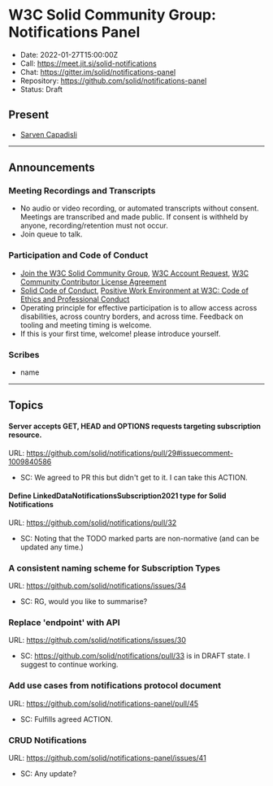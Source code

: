 # W3C Solid Community Group: Notifications Panel

* Date: 2022-01-27T15:00:00Z
* Call: https://meet.jit.si/solid-notifications
* Chat: https://gitter.im/solid/notifications-panel
* Repository: https://github.com/solid/notifications-panel
* Status: Draft

## Present
* [Sarven Capadisli](https://csarven.ca/#i)

---

## Announcements

### Meeting Recordings and Transcripts
* No audio or video recording, or automated transcripts without consent. Meetings are transcribed and made public. If consent is withheld by anyone, recording/retention must not occur.
* Join queue to talk.


### Participation and Code of Conduct
* [Join the W3C Solid Community Group](https://www.w3.org/community/solid/join), [W3C Account Request](http://www.w3.org/accounts/request), [W3C Community Contributor License Agreement](https://www.w3.org/community/about/agreements/cla/)
* [Solid Code of Conduct](https://github.com/solid/process/blob/main/code-of-conduct.md), [Positive Work Environment at W3C: Code of Ethics and Professional Conduct](https://www.w3.org/Consortium/cepc/)
* Operating principle for effective participation is to allow access across disabilities, across country borders, and across time. Feedback on tooling and meeting timing is welcome.
* If this is your first time, welcome! please introduce yourself.


### Scribes
* name

---

## Topics

#### Server accepts GET, HEAD and OPTIONS requests targeting subscription resource.
URL: https://github.com/solid/notifications/pull/29#issuecomment-1009840586

* SC: We agreed to PR this but didn't get to it. I can take this ACTION.



#### Define LinkedDataNotificationsSubscription2021 type for Solid Notifications
URL: https://github.com/solid/notifications/pull/32

* SC: Noting that the TODO marked parts are non-normative (and can be updated any time.)



### A consistent naming scheme for Subscription Types
URL: https://github.com/solid/notifications/issues/34

* SC: RG, would you like to summarise?



### Replace 'endpoint' with API
URL: https://github.com/solid/notifications/issues/30

* SC: https://github.com/solid/notifications/pull/33 is in DRAFT state. I suggest to continue working.



### Add use cases from notifications protocol document
URL: https://github.com/solid/notifications-panel/pull/45

* SC: Fulfills agreed ACTION.



### CRUD Notifications
URL: https://github.com/solid/notifications-panel/issues/41

* SC: Any update?
